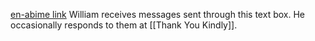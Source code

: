 [en-abime link](https://www.en-abime.com/tell-me)
William receives messages sent through this text box. He occasionally responds to them at [[Thank You Kindly]].